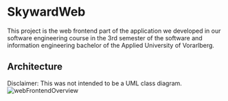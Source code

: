 # SkywardWeb
This project is the web frontend part of the application we developed in our software engineering course in the 3rd semester of the software and information engineering bachelor of the Applied University of Vorarlberg.

## Architecture
Disclaimer: This was not intended to be a UML class diagram.
![webFrontendOverview](https://user-images.githubusercontent.com/50101590/216431061-fe8fa630-4697-444b-87d0-aed4e76c6841.jpg)
